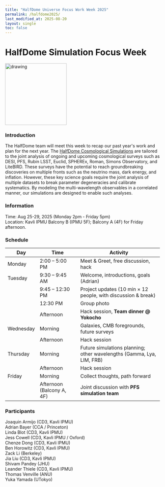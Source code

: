 ```yaml
---
title: "HalfDome Universe Focus Work Week 2025"
permalink: /halfdome2025/
last_modified_at: 2025-08-20
layout: single
toc: false
---
```


# HalfDome Simulation Focus Week

<img src="https://halfdomesims.github.io/assets/images/logo_small.png" alt="drawing" width="200"/>

### Introduction

The HalfDome team will meet this week to recap our past year's work and plan for the next year. The [HalfDome Cosmological Simulations](https://halfdomesims.github.io/) are tailored to the joint analysis of ongoing and upcoming cosmological surveys such as DESI, PFS, Rubin LSST, Euclid, SPHEREx, Roman, Simons Observatory, and LiteBIRD. These surveys have the potential to reach groundbreaking discoveries on multiple fronts such as the neutrino mass, dark energy, and inflation. However, these key science goals require the joint analysis of multiple datasets to break parameter degeneracies and calibrate systematics. By modeling the multi-wavelength observables in a correlated manner, our simulations are designed to enable such analyses.

### Information

Time: Aug 25-29, 2025 (Monday 2pm - Friday 5pm) \
Location: Kavli IPMU Balcony B (IPMU 5F); Balcony A (4F) for Friday afternoon. 

### Schedule


| Day      | Time              | Activity |
|----------|------------------|----------|
| Monday   | 2:00 – 5:00 PM   | Meet & Greet, free discussion, hack |
| Tuesday  | 9:30 – 9:45 AM   | Welcome, introductions, goals (Adrian) |
|          | 9:45 – 12:30 PM  | Project updates (10 min × 12 people, with discussion & break) |
|          | 12:30 PM         | Group photo |
|          | Afternoon        | Hack session, **Team dinner @ Yokocho** |
| Wednesday| Morning          | Galaxies, CMB foregrounds, future surveys |
|          | Afternoon        | Hack session |
| Thursday | Morning          | Future simulations planning; other wavelengths (Gamma, Lya, LIM, FRB) |
|          | Afternoon        | Hack session |
| Friday   | Morning          | Collect thoughts, path forward |
|          | Afternoon (Balcony A, 4F) | Joint discussion with **PFS simulation team** |

### Participants

Joaquin Armijo (CD3, Kavli IPMU)\
Adrian Bayer (CCA / Princeton)\
Linda Blot  (CD3, Kavli IPMU)\
Jess Cowell (CD3, Kavli IPMU / Oxford)\
Chenze Dong (CD3, Kavli IPMU)\
Ben Horowitz (CD3, Kavli IPMU)\
Zack Li (Berkeley)\
Jia Liu (CD3, Kavli IPMU)\
Shivam Pandey (JHU)\
Leander Thiele (CD3, Kavli IPMU)\
Thomas Venville (ANU)\
Yuka Yamada (UTokyo)
